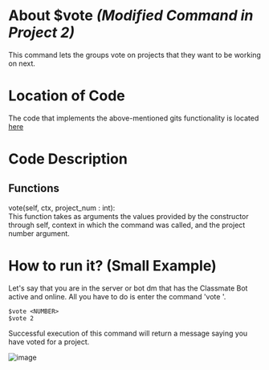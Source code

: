 # About $vote _(Modified Command in Project 2)_
This command lets the groups vote on projects that they want to be working on next.

# Location of Code
The code that implements the above-mentioned gits functionality is located [here](https://github.com/SE21-Team2/ClassMateBot/blob/main/cogs/voting.py)

# Code Description
## Functions
vote(self, ctx, project_num : int): <br>
This function takes as arguments the values provided by the constructor through self, context in which the command was called, and the project number argument.

# How to run it? (Small Example)
Let's say that you are in the server or bot dm that has the Classmate Bot active and online. All you have to do is 
enter the command 'vote <number>'.
```
$vote <NUMBER>
$vote 2
```
Successful execution of this command will return a message saying you have voted for a project.

![image](https://user-images.githubusercontent.com/32313919/140250549-8de514c0-d411-41fe-976c-6b43c7bd1edf.png)
